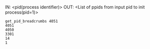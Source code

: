 IN: <pid(process identifier)>
OUT: <List of ppids from input pid to init process(pid=1)>

```
get_pid_breadcrumbs 4051
4051
4050
3301
14
1

```
